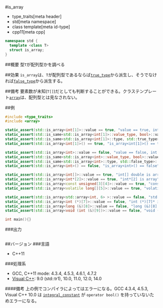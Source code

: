 #is_array
* type_traits[meta header]
* std[meta namespace]
* class template[meta id-type]
* cpp11[meta cpp]

```cpp
namespace std {
  template <class T>
  struct is_array;
}
```

##概要
型`T`が配列型かを調べる


##効果
`is_array`は、`T`が配列型であるならば[`true_type`](integral_constant-true_type-false_type.md)から派生し、そうでなければ[`false_type`](integral_constant-true_type-false_type.md)から派生する。


##備考
要素数が未知(`T[]`)だとしても判断することができる。クラステンプレート[`array`](/reference/array.md)は、配列型とは見なされない。


##例
```cpp
#include <type_traits>
#include <array>

static_assert(std::is_array<int[1]>::value == true, "value == true, int[1] is array");
static_assert(std::is_same<std::is_array<int[1]>::value_type, bool>::value, "value_type == bool");
static_assert(std::is_same<std::is_array<int[1]>::type, std::true_type>::value, "type == true_type");
static_assert(std::is_array<int[1]>() == true, "is_array<int[1]>() == true");

static_assert(std::is_array<int>::value == false, "value == false, int is not array");
static_assert(std::is_same<std::is_array<int>::value_type, bool>::value, "value_type == bool");
static_assert(std::is_same<std::is_array<int>::type, std::false_type>::value, "type == false_type");
static_assert(std::is_array<int>() == false, "is_array<int>() == false");

static_assert(std::is_array<int[]>::value == true, "int[] double is array");
static_assert(std::is_array<int*[2]>::value == true, "int*[2] is array");
static_assert(std::is_array<const unsigned[3][4]>::value == true, "const unsigned[3][4] is array");
static_assert(std::is_array<volatile long[][5]>::value == true, "volatile long[][5] is array");

static_assert(std::is_array<std::array<int, 6> >::value == false, "std::array<int, 6> is not array");
static_assert(std::is_array<int (*)[7]>::value == false, "int (*)[7]* is not array");
static_assert(std::is_array<long (&)[8]>::value == false, "long (&)[8] is not array");
static_assert(std::is_array<void (int (&)[9])>::value == false, "void (int (&)[9]) is not array");

int main(){}
```

###出力
```
```

##バージョン
###言語
- C++11

###処理系
- GCC, C++11 mode: 4.3.4, 4.5.3, 4.6.1, 4.7.2
- [Visual C++](/implementation.md#visual_cpp): 9.0 (std::tr1), 10.0, 11.0, 12.0, 14.0

####備考
上の例でコンパイラによってはエラーになる。GCC 4.3.4, 4.5.3, Visual C++ 10.0 は [`integral_constant`](integral_constant-true_type-false_type.md) が `operator bool()` を持っていないためエラーになる。

